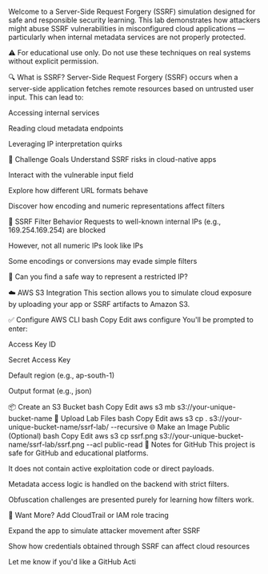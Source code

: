 Welcome to a Server-Side Request Forgery (SSRF) simulation designed for safe and responsible security learning. This lab demonstrates how attackers might abuse SSRF vulnerabilities in misconfigured cloud applications — particularly when internal metadata services are not properly protected.

⚠️ For educational use only. Do not use these techniques on real systems without explicit permission.

🔍 What is SSRF?
Server-Side Request Forgery (SSRF) occurs when a server-side application fetches remote resources based on untrusted user input. This can lead to:

Accessing internal services

Reading cloud metadata endpoints

Leveraging IP interpretation quirks

🎯 Challenge Goals
Understand SSRF risks in cloud-native apps

Interact with the vulnerable input field

Explore how different URL formats behave

Discover how encoding and numeric representations affect filters

🚧 SSRF Filter Behavior
Requests to well-known internal IPs (e.g., 169.254.169.254) are blocked

However, not all numeric IPs look like IPs

Some encodings or conversions may evade simple filters

🧠 Can you find a safe way to represent a restricted IP?

☁️ AWS S3 Integration
This section allows you to simulate cloud exposure by uploading your app or SSRF artifacts to Amazon S3.

✅ Configure AWS CLI
bash
Copy
Edit
aws configure
You'll be prompted to enter:

Access Key ID

Secret Access Key

Default region (e.g., ap-south-1)

Output format (e.g., json)

📦 Create an S3 Bucket
bash
Copy
Edit
aws s3 mb s3://your-unique-bucket-name
📁 Upload Lab Files
bash
Copy
Edit
aws s3 cp . s3://your-unique-bucket-name/ssrf-lab/ --recursive
🌐 Make an Image Public (Optional)
bash
Copy
Edit
aws s3 cp ssrf.png s3://your-unique-bucket-name/ssrf-lab/ssrf.png --acl public-read
📘 Notes for GitHub
This project is safe for GitHub and educational platforms.

It does not contain active exploitation code or direct payloads.

Metadata access logic is handled on the backend with strict filters.

Obfuscation challenges are presented purely for learning how filters work.

🙋 Want More?
Add CloudTrail or IAM role tracing

Expand the app to simulate attacker movement after SSRF

Show how credentials obtained through SSRF can affect cloud resources

Let me know if you'd like a GitHub Acti
